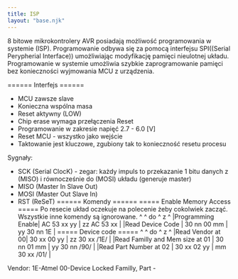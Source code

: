 ```yaml
---
title: ISP
layout: "base.njk"
---
```


8 bitowe mikrokontrolery AVR posiadają możliwość programowania w systemie (ISP). Programowanie odbywa się za pomocą interfejsu SPI((Serial Perypherial Interface)) umożliwiając modyfikację pamięci nieulotnej układu. Programowanie w systemie umożliwia szybkie zaprogramowanie pamięci bez konieczności wyjmowania MCU z urządzenia.

====== Interfejs ======
  * MCU zawsze slave
  * Konieczna wspólna masa
  * Reset aktywny (LOW)
  * Chip erase wymaga przełączenia Reset
  * Programowanie w zakresie napięć 2.7 - 6.0 [V]
  * Reset MCU - wszystko jako wejście
  * Taktowanie jest kluczowe, zgubiony tak to konieczność resetu procesu

Sygnały:
  * SCK (Serial ClocK) - zegar: każdy impuls to przekazanie 1 bitu danych z (MISO) i równocześnie do (MOSI) układu (generuje master)
  * MISO (Master In Slave Out)
  * MOSI (Master Out Slave In)
  * RST (ReSeT)
====== Komendy ======
===== Enable Memory Access =====
Po resecie układ oczekuje na polecenie żeby cokolwiek zacząć. Wszystkie inne komendy są ignorowane.
^ ^ do ^ z ^
|Programming Enable| AC 53 xx yy | zz AC 53 xx |
|Read Device Code | 30 nn 00 mm | yy 30 nn 1E |
===== Device code =====
^ ^ do ^ z ^
|Read Vendor at 00| 30 xx 00 yy | zz 30 xx /1E/ |
|Read Familly and Mem size at 01 | 30 nn 01 mm | yy 30 nn /90/ |
|Read Part Number at 02 | 30 xx 02 yy | mm 30 xx /01/ |

Vendor: 1E-Atmel 00-Device Locked
Familly, Part - 

